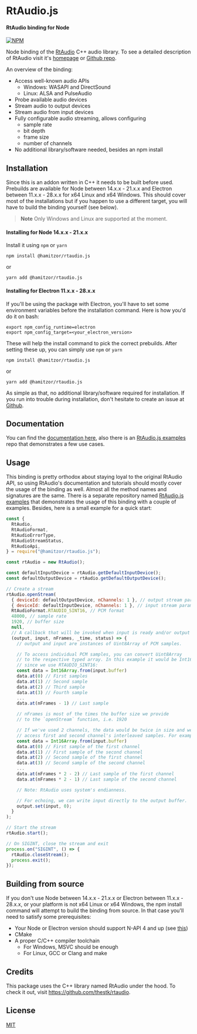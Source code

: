 <h1>
  RtAudio.js
  <br>
</h1>

<h4>RtAudio binding for Node</h4>

<p>
  <a href="https://www.npmjs.com/package/@hamitzor/rtaudio.js">
    <img src="https://img.shields.io/badge/1.0.8-brightgreen?style=flat&label=npm%20package"
         alt="NPM">
  </a>
</p>

Node binding of the <a href="https://github.com/thestk/rtaudio">RtAudio</a> C++ audio library. To see a detailed description of RtAudio visit it's <a href="https://www.music.mcgill.ca/~gary/rtaudio/">homepage</a> or <a href="https://github.com/thestk/rtaudio">Github repo</a>.

An overview of the binding:

- Access well-known audio APIs
  - Windows: WASAPI and DirectSound
  - Linux: ALSA and PulseAudio
- Probe available audio devices
- Stream audio to output devices
- Stream audio from input devices
- Fully configurable audio streaming, allows configuring
  - sample rate
  - bit depth
  - frame size
  - number of channels
- No additional library/software needed, besides an npm install

## Installation

Since this is an addon written in C++ it needs to be built before used. Prebuilds are available for Node between 14.x.x - 21.x.x and Electron between 11.x.x - 28.x.x for x64 Linux and x64 Windows. This should cover most of the installations but if you happen to use a different target, you will have to build the binding yourself (see below).

> **Note**
> Only Windows and Linux are supported at the moment.

#### Installing for Node 14.x.x - 21.x.x

Install it using `npm` or `yarn`

```
npm install @hamitzor/rtaudio.js
```

or

```
yarn add @hamitzor/rtaudio.js
```

#### Installing for Electron 11.x.x - 28.x.x

If you'll be using the package with Electron, you'll have to set some environment variables before the installation command. Here is how you'd do it on bash:

```
export npm_config_runtime=electron
export npm_config_target=<your_electron_version>
```

These will help the install command to pick the correct prebuilds. After setting these up, you can simply use `npm` or `yarn`

```
npm install @hamitzor/rtaudio.js
```

or

```
yarn add @hamitzor/rtaudio.js
```

As simple as that, no additional library/software required for installation. If you run into trouble during installation, don't hesitate to create an issue at <a href="https://github.com/hamitzor/rtaudio.js/issues">Github</a>.

## Documentation

You can find the <a href="https://hamitzor.github.io/rtaudio.js/">documentation here</a>, also there is an <a href="https://github.com/hamitzor/rtaudio.js-examples">RtAudio.js examples</a> repo that demonstrates a few use cases.

## Usage

This binding is pretty orthodox about staying loyal to the original RtAudio API, so using RtAudio's documentation and tutorials should mostly cover the usage of the binding as well. Almost all the method names and signatures are the same. There is a separate repository named <a href="https://github.com/hamitzor/rtaudio.js-examples">RtAudio.js examples</a> that demonstrates the usage of this binding with a couple of examples. Besides, here is a small example for a quick start:

```javascript
const {
  RtAudio,
  RtAudioFormat,
  RtAudioErrorType,
  RtAudioStreamStatus,
  RtAudioApi,
} = require("@hamitzor/rtaudio.js");

const rtAudio = new RtAudio();

const defaultInputDevice = rtAudio.getDefaultInputDevice();
const defaultOutputDevice = rtAudio.getDefaultOutputDevice();

// Create a stream
rtAudio.openStream(
  { deviceId: defaultOutputDevice, nChannels: 1 }, // output stream parameters
  { deviceId: defaultInputDevice, nChannels: 1 }, // input stream parameters
  RtAudioFormat.RTAUDIO_SINT16, // PCM format
  48000, // sample rate
  1920, // buffer size
  null,
  // A callback that will be invoked when input is ready and/or output is needed.
  (output, input, nFrames, _time, status) => {
    // output and input are instances of Uint8Array of PCM samples.

    // To access individual PCM samples, you can convert Uint8Array
    // to the respective typed array. In this example it would be Int16Array
    // since we use RTAUDIO_SINT16:
    const data = Int16Array.from(input.buffer)
    data.at(0) // First samples
    data.at(1) // Second sample
    data.at(2) // Third sample
    data.at(3) // Fourth sample
    ...
    data.at(nFrames - 1) // Last sample

    // nFrames is most of the times the buffer size we provide
    // to the `openStream` function, i.e. 1920

    // If we've used 2 channels, the data would be twice in size and we would
    // access first and second channel's interleaved samples. For example:
    const data = Int16Array.from(input.buffer)
    data.at(0) // First sample of the first channel
    data.at(1) // First sample of the second channel
    data.at(2) // Second sample of the first channel
    data.at(3) // Second sample of the second channel
    ...
    data.at(nFrames * 2 - 2) // Last sample of the first channel
    data.at(nFrames * 2 - 1) // Last sample of the second channel

    // Note: RtAudio uses system's endianness.

    // For echoing, we can write input directly to the output buffer.
    output.set(input, 0);
  }
);

// Start the stream
rtAudio.start();

// On SIGINT, close the stream and exit
process.on("SIGINT", () => {
  rtAudio.closeStream();
  process.exit();
});
```

## Building from source

If you don't use Node between 14.x.x - 21.x.x or Electron between 11.x.x - 28.x.x, or your platform is not x64 Linux or x64 Windows, the npm install command will attempt to build the binding from source. In that case you'll need to satisfy some prerequisites:

- Your Node or Electron version should support N-API 4 and up (see <a href="https://nodejs.org/docs/latest/api/n-api.html#node-api-version-matrix">this</a>)
- CMake
- A proper C/C++ compiler toolchain
  - For Windows, MSVC should be enough
  - For Linux, GCC or Clang and make

## Credits

This package uses the C++ library named RtAudio under the hood. To check it out, visit https://github.com/thestk/rtaudio.

## License

<a href="https://raw.githubusercontent.com/hamitzor/rtaudio.js/master/LICENSE">MIT</a>
